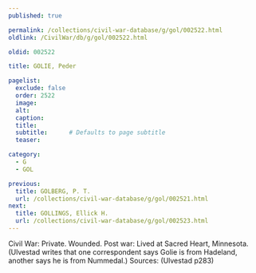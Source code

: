 ```yaml
---
published: true

permalink: /collections/civil-war-database/g/gol/002522.html
oldlink: /CivilWar/db/g/gol/002522.html

oldid: 002522

title: GOLIE, Peder

pagelist:
  exclude: false
  order: 2522
  image: 
  alt:
  caption:
  title:
  subtitle:      # Defaults to page subtitle
  teaser:

category: 
  - G 
  - GOL

previous:
  title: GOLBERG, P. T.
  url: /collections/civil-war-database/g/gol/002521.html  
next:
  title: GOLLINGS, Ellick H.
  url: /collections/civil-war-database/g/gol/002523.html   
---
```

Civil War: Private. Wounded. Post war: Lived at Sacred Heart, Minnesota. (Ulvestad writes that one correspondent says Golie is from Hadeland, another says he is from Nummedal.) Sources: (Ulvestad p283)